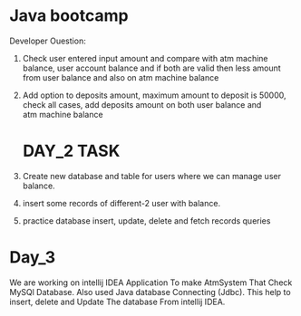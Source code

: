# Java bootcamp
 Developer
Ouestion:
1. Check user entered input amount and compare with atm machine balance, user account balance and if both are valid then less amount from user balance and also on atm machine balance 
2. ⁠Add option to deposits amount, maximum amount to deposit is 50000, check all cases, add deposits amount on both user balance and atm machine balance

   # DAY_2 TASK
1. Create new database and table for users where we can manage user balance.
2. ⁠insert some records of different-2 user with balance.
3. ⁠practice database insert, update, delete and fetch records queries



# Day_3 
We are working on intellij IDEA Application To make AtmSystem That Check MySQl Database.
Also used Java database Connecting (Jdbc). This help to insert, delete and Update The database From intellij IDEA.

